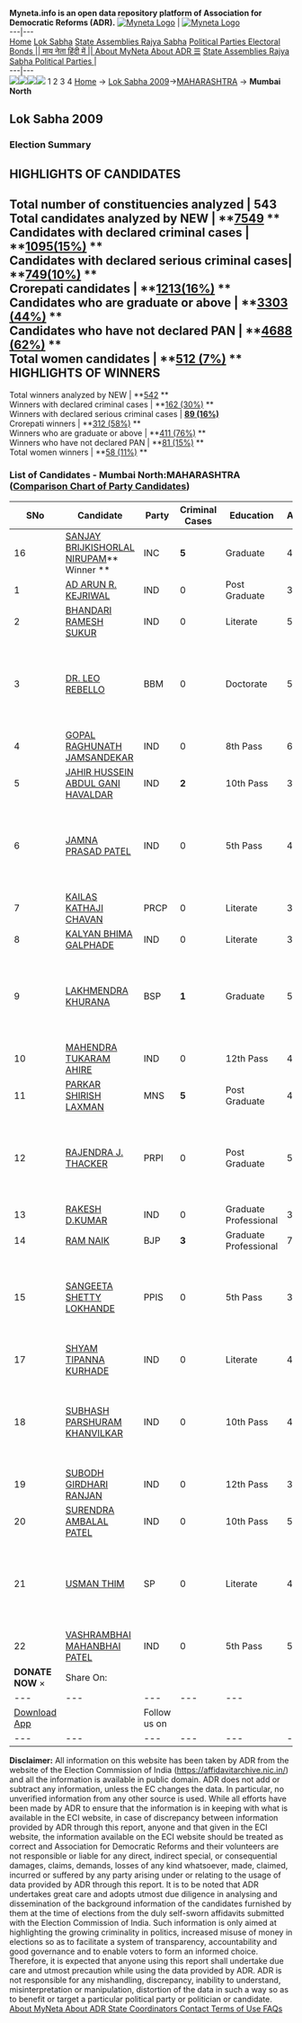 **Myneta.info is an open data repository platform of Association for Democratic Reforms (ADR).**
[![Myneta Logo](https://www.myneta.info/lib/img/myneta-logo.png)](https://www.myneta.info/) | [![Myneta Logo](https://www.myneta.info/lib/img/adr-logo.png)](https://adrindia.org)  
---|---  
[Home](https://www.myneta.info/) [Lok Sabha](https://www.myneta.info/#ls "Lok Sabha") [ State Assemblies ](https://www.myneta.info/#sa "State Assemblies") [Rajya Sabha](https://www.myneta.info/#rs "Rajya Sabha") [Political Parties ](https://www.myneta.info/party "Political Parties") [ Electoral Bonds ](https://www.myneta.info/electoral_bonds "Electoral Bonds") [ || माय नेता हिंदी में || ](https://translate.google.co.in/translate?prev=hp&hl=en&js=y&u=www.myneta.info&sl=en&tl=hi&history_state0=) [ About MyNeta ](https://adrindia.org/content/about-myneta) [ About ADR ](https://adrindia.org/about-adr/who-we-are) [☰](javascript:void\(0\))
[ State Assemblies ](https://www.myneta.info/#sa "State Assemblies") [ Rajya Sabha ](https://www.myneta.info/#rs "Rajya Sabha") [ Political Parties ](https://www.myneta.info/party "Political Parties")
|   
---|---  
![](https://www.myneta.info/lib/img/banner/banner-1.png)![](https://www.myneta.info/lib/img/banner/banner-2.png)![](https://www.myneta.info/lib/img/banner/banner-3.png)![](https://www.myneta.info/lib/img/banner/banner-4.png)
1  2  3  4 
[Home](https://www.myneta.info/) → [Lok Sabha 2009](https://www.myneta.info/ls2009/)→[MAHARASHTRA](https://www.myneta.info/ls2009/index.php?action=show_constituencies&state_id=13) → **Mumbai North**
### 
## Lok Sabha 2009
###  Election Summary 
HIGHLIGHTS OF CANDIDATES  
---  
Total number of constituencies analyzed |  543   
Total candidates analyzed by NEW | **[7549](https://www.myneta.info/ls2009/index.php?action=summary&subAction=candidates_analyzed&sort=candidate#summary) **  
Candidates with declared criminal cases | **[1095(15%)](https://www.myneta.info/ls2009/index.php?action=summary&subAction=crime&sort=candidate#summary) **  
Candidates with declared serious criminal cases| **[749(10%)](https://www.myneta.info/ls2009/index.php?action=summary&subAction=serious_crime&sort=candidate#summary) **  
Crorepati candidates | **[1213(16%)](https://www.myneta.info/ls2009/index.php?action=summary&subAction=crorepati&sort=candidate#summary) **  
Candidates who are graduate or above | **[3303 (44%)](https://www.myneta.info/ls2009/index.php?action=summary&subAction=education&sort=candidate#summary) **  
Candidates who have not declared PAN | **[4688 (62%)](https://www.myneta.info/ls2009/index.php?action=summary&subAction=without_pan&sort=candidate#summary) **  
Total women candidates | **[512 (7%)](https://www.myneta.info/ls2009/index.php?action=summary&subAction=women_candidate&sort=candidate#summary) **  
HIGHLIGHTS OF WINNERS  
---  
Total winners analyzed by NEW | **[542](https://www.myneta.info/ls2009/index.php?action=summary&subAction=winner_analyzed&sort=candidate#summary) **  
Winners with declared criminal cases | **[162 (30%)](https://www.myneta.info/ls2009/index.php?action=summary&subAction=winner_crime&sort=candidate#summary) **  
Winners with declared serious criminal cases | **[89 (16%)](https://www.myneta.info/ls2009/index.php?action=summary&subAction=winner_serious_crime&sort=candidate#summary)**  
Crorepati winners | **[312 (58%)](https://www.myneta.info/ls2009/index.php?action=summary&subAction=winner_crorepati&sort=candidate#summary) **  
Winners who are graduate or above | **[411 (76%)](https://www.myneta.info/ls2009/index.php?action=summary&subAction=winner_education&sort=candidate#summary) **  
Winners who have not declared PAN | **[81 (15%)](https://www.myneta.info/ls2009/index.php?action=summary&subAction=winner_without_pan&sort=candidate#summary) **  
Total women winners | **[58 (11%)](https://www.myneta.info/ls2009/index.php?action=summary&subAction=winner_women&sort=candidate#summary) **  
### List of Candidates - Mumbai North:MAHARASHTRA ([Comparison Chart of Party Candidates](https://www.myneta.info/ls2009/comparisonchart.php?constituency_id=335))
SNo | Candidate| Party| Criminal Cases| Education| Age| Total Assets| Liabilities  
---|---|---|---|---|---|---|---  
16  | [SANJAY BRIJKISHORLAL NIRUPAM](https://www.myneta.info/ls2009/candidate.php?candidate_id=5375)** Winner ** | INC | **5** | Graduate| 44 | Rs 2,24,17,801 ~ 2 Crore+ | Rs 37,27,000 ~ 37 Lacs+  
1  | [AD ARUN R. KEJRIWAL](https://www.myneta.info/ls2009/candidate.php?candidate_id=5383) | IND | 0 | Post Graduate| 36 | Rs 64,28,110 ~ 64 Lacs+ | Rs 35,35,629 ~ 35 Lacs+  
2  | [BHANDARI RAMESH SUKUR](https://www.myneta.info/ls2009/candidate.php?candidate_id=5388) | IND | 0 | Literate| 50 | Rs 80,20,500 ~ 80 Lacs+ | Rs 3,00,000 ~ 3 Lacs+  
3  | [DR. LEO REBELLO](https://www.myneta.info/ls2009/candidate.php?candidate_id=5381) | BBM | 0 | Doctorate| 58 | ![](https://myneta.info/image_v2.php?myneta_folder=ls2009&candidate_id=5381&col=ta) | ![](https://myneta.info/image_v2.php?myneta_folder=ls2009&candidate_id=5381&col=lia)  
4  | [GOPAL RAGHUNATH JAMSANDEKAR](https://www.myneta.info/ls2009/candidate.php?candidate_id=5385) | IND | 0 | 8th Pass| 63 | Rs 1,40,908 ~ 1 Lacs+ | Rs 0 ~   
5  | [JAHIR HUSSEIN ABDUL GANI HAVALDAR](https://www.myneta.info/ls2009/candidate.php?candidate_id=5387) | IND | **2** | 10th Pass| 30 | Rs 6,32,150 ~ 6 Lacs+ | Rs 3,96,875 ~ 3 Lacs+  
6  | [JAMNA PRASAD PATEL](https://www.myneta.info/ls2009/candidate.php?candidate_id=5386) | IND | 0 | 5th Pass| 49 | ![](https://myneta.info/image_v2.php?myneta_folder=ls2009&candidate_id=5386&col=ta) | ![](https://myneta.info/image_v2.php?myneta_folder=ls2009&candidate_id=5386&col=lia)  
7  | [KAILAS KATHAJI CHAVAN](https://www.myneta.info/ls2009/candidate.php?candidate_id=5377) | PRCP | 0 | Literate| 36 | Rs 52,00,000 ~ 52 Lacs+ | Rs 9,00,000 ~ 9 Lacs+  
8  | [KALYAN BHIMA GALPHADE](https://www.myneta.info/ls2009/candidate.php?candidate_id=5384) | IND | 0 | Literate| 37 | Nil | Rs 0 ~   
9  | [LAKHMENDRA KHURANA](https://www.myneta.info/ls2009/candidate.php?candidate_id=5374) | BSP | **1** | Graduate| 51 | ![](https://myneta.info/image_v2.php?myneta_folder=ls2009&candidate_id=5374&col=ta) | ![](https://myneta.info/image_v2.php?myneta_folder=ls2009&candidate_id=5374&col=lia)  
10  | [MAHENDRA TUKARAM AHIRE](https://www.myneta.info/ls2009/candidate.php?candidate_id=5389) | IND | 0 | 12th Pass| 41 | Rs 13,76,703 ~ 13 Lacs+ | Rs 12,26,000 ~ 12 Lacs+  
11  | [PARKAR SHIRISH LAXMAN](https://www.myneta.info/ls2009/candidate.php?candidate_id=5378) | MNS | **5** | Post Graduate| 45 | Rs 2,13,36,417 ~ 2 Crore+ | Rs 0 ~   
12  | [RAJENDRA J. THACKER](https://www.myneta.info/ls2009/candidate.php?candidate_id=5380) | PRPI | 0 | Post Graduate| 51 | ![](https://myneta.info/image_v2.php?myneta_folder=ls2009&candidate_id=5380&col=ta) | ![](https://myneta.info/image_v2.php?myneta_folder=ls2009&candidate_id=5380&col=lia)  
13  | [RAKESH D.KUMAR](https://www.myneta.info/ls2009/candidate.php?candidate_id=5390) | IND | 0 | Graduate Professional| 33 | Rs 42,42,228 ~ 42 Lacs+ | Rs 14,02,937 ~ 14 Lacs+  
14  | [RAM NAIK](https://www.myneta.info/ls2009/candidate.php?candidate_id=5373) | BJP | **3** | Graduate Professional| 74 | Rs 2,90,57,942 ~ 2 Crore+ | Rs 0 ~   
15  | [SANGEETA SHETTY LOKHANDE](https://www.myneta.info/ls2009/candidate.php?candidate_id=5382) | PPIS | 0 | 5th Pass| 38 | ![](https://myneta.info/image_v2.php?myneta_folder=ls2009&candidate_id=5382&col=ta) | ![](https://myneta.info/image_v2.php?myneta_folder=ls2009&candidate_id=5382&col=lia)  
17  | [SHYAM TIPANNA KURHADE](https://www.myneta.info/ls2009/candidate.php?candidate_id=5392) | IND | 0 | Literate| 43 | Rs 3,40,000 ~ 3 Lacs+ | Rs 0 ~   
18  | [SUBHASH PARSHURAM KHANVILKAR](https://www.myneta.info/ls2009/candidate.php?candidate_id=5394) | IND | 0 | 10th Pass| 44 | ![](https://myneta.info/image_v2.php?myneta_folder=ls2009&candidate_id=5394&col=ta) | ![](https://myneta.info/image_v2.php?myneta_folder=ls2009&candidate_id=5394&col=lia)  
19  | [SUBODH GIRDHARI RANJAN](https://www.myneta.info/ls2009/candidate.php?candidate_id=5393) | IND | 0 | 12th Pass| 35 | Rs 10,22,045 ~ 10 Lacs+ | Rs 0 ~   
20  | [SURENDRA AMBALAL PATEL](https://www.myneta.info/ls2009/candidate.php?candidate_id=5395) | IND | 0 | 10th Pass| 53 | Nil | Rs 0 ~   
21  | [USMAN THIM](https://www.myneta.info/ls2009/candidate.php?candidate_id=5376) | SP | 0 | Literate| 41 | ![](https://myneta.info/image_v2.php?myneta_folder=ls2009&candidate_id=5376&col=ta) | ![](https://myneta.info/image_v2.php?myneta_folder=ls2009&candidate_id=5376&col=lia)  
22  | [VASHRAMBHAI MAHANBHAI PATEL](https://www.myneta.info/ls2009/candidate.php?candidate_id=5391) | IND | 0 | 5th Pass| 54 | Rs 6,81,41,063 ~ 6 Crore+ | Rs 6,15,899 ~ 6 Lacs+  
|  **DONATE NOW** × |  Share On:  | [](https://api.whatsapp.com/send?text=https%3A%2F%2Fmyneta.info%2Fpunjab2022%2Findex.php%3Faction%3Dshow_constituencies%26state_id%3D19) | [](https://www.facebook.com/sharer/sharer.php?u=https%3A%2F%2Fmyneta.info%2Fpunjab2022%2Findex.php%3Faction%3Dshow_constituencies%26state_id%3D19) | [](https://twitter.com/share?url=https%3A%2F%2Fmyneta.info%2Fpunjab2022%2Findex.php%3Faction%3Dshow_constituencies%26state_id%3D19)  
---|---|---|---|---  
| [ Download App ](https://play.google.com/store/apps/details?id=com.webrosoft.myneta1&pcampaignid=pcampaignidMKT-Other-global-all-co-prtnr-py-PartBadge-Mar2515-1) | [](https://play.google.com/store/apps/details?id=com.webrosoft.myneta1&pcampaignid=pcampaignidMKT-Other-global-all-co-prtnr-py-PartBadge-Mar2515-1) |  Follow us on  | [](https://www.facebook.com/adrindia.org/) | [](https://twitter.com/adrspeaks) | [](https://groups.google.com/g/national-election-watch?hl=en&pli=1) | [](https://www.instagram.com/adrspeaks/) | [](https://www.youtube.com/user/adrspeaks) | [](https://sharechat.com/profile/adrspeaks)  
---|---|---|---|---|---|---|---|---  
**Disclaimer:** All information on this website has been taken by ADR from the website of the Election Commission of India (https://affidavitarchive.nic.in/) and all the information is available in public domain. ADR does not add or subtract any information, unless the EC changes the data. In particular, no unverified information from any other source is used. While all efforts have been made by ADR to ensure that the information is in keeping with what is available in the ECI website, in case of discrepancy between information provided by ADR through this report, anyone and that given in the ECI website, the information available on the ECI website should be treated as correct and Association for Democratic Reforms and their volunteers are not responsible or liable for any direct, indirect special, or consequential damages, claims, demands, losses of any kind whatsoever, made, claimed, incurred or suffered by any party arising under or relating to the usage of data provided by ADR through this report. It is to be noted that ADR undertakes great care and adopts utmost due diligence in analysing and dissemination of the background information of the candidates furnished by them at the time of elections from the duly self-sworn affidavits submitted with the Election Commission of India. Such information is only aimed at highlighting the growing criminality in politics, increased misuse of money in elections so as to facilitate a system of transparency, accountability and good governance and to enable voters to form an informed choice. Therefore, it is expected that anyone using this report shall undertake due care and utmost precaution while using the data provided by ADR. ADR is not responsible for any mishandling, discrepancy, inability to understand, misinterpretation or manipulation, distortion of the data in such a way so as to benefit or target a particular political party or politician or candidate. 
[ About MyNeta ](https://adrindia.org/content/about-myneta) [ About ADR ](https://adrindia.org/about-adr/who-we-are) [ State Coordinators ](https://adrindia.org/about-adr/state-coordinators) [ Contact ](https://adrindia.org/contact-us) [ Terms of Use ](https://adrindia.org/content/adr-terms-use) [ FAQs ](https://adrindia.org/content/faqs)
